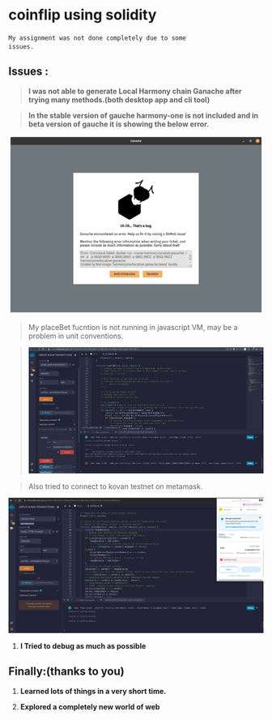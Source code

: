 # **coinflip using solidity**

<code>My assignment was not done completely due to some issues.</code>

## **Issues :**

> **I was not able to generate Local Harmony chain Ganache after trying many methods.(both desktop app and cli tool)**

> **In the stable version of gauche harmony-one is not included and in beta version of gauche it is showing the below error.**

![](/photos/ganache.png)

> My placeBet fucntion is not running in javascript VM, may be a problem in unit conventions.

> ![](/photos/remix.png)

> Also tried to connect to kovan testnet on metamask.

![metamask](/photos/metamask.png)

1. **I Tried to debug as much as possible**

## **Finally:(thanks to you)**

1. **Learned lots of things in a very short time.**

2. **Explored a completely new world of web**
